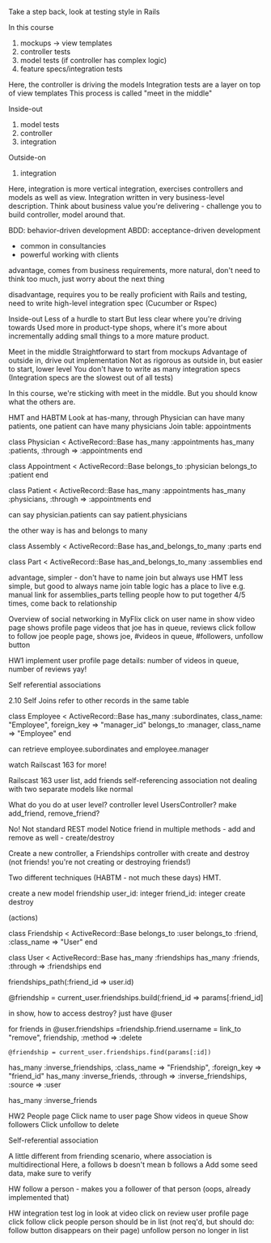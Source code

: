 Take a step back, look at testing style in Rails

In this course
1. mockups -> view templates
2. controller tests
3. model tests (if controller has complex logic)
4. feature specs/integration tests

Here, the controller is driving the models
Integration tests are a layer on top of view templates
This process is called "meet in the middle"

Inside-out
1. model tests
2. controller 
3. integration

Outside-on
1. integration

Here, integration is more vertical integration, exercises controllers and models as well as view. Integration written in very business-level description. Think about business value you're delivering - challenge you to build controller, model around that.

BDD: behavior-driven development
ABDD: acceptance-driven development 
- common in consultancies
- powerful working with clients 

advantage, comes from business requirements, more natural, don't need to think too much, just worry about the next thing

disadvantage, requires you to be really proficient with Rails and testing, need to write high-level integration spec (Cucumber or Rspec)

Inside-out
Less of a hurdle to start
But less clear where you're driving towards
Used more in product-type shops, where it's more about incrementally adding small things to a more mature product.

Meet in the middle
Straightforward to start from mockups
Advantage of outside in, drive out implementation
Not as rigorous as outside in, but easier to start, lower level
You don't have to write as many integration specs
(Integration specs are the slowest out of all tests)

In this course, we're sticking with meet in the middle.
But you should know what the others are.

HMT and HABTM
Look at has-many, through 
Physician can have many patients, one patient can have many physicians
Join table: appointments

class Physician < ActiveRecord::Base
	has_many :appointments
	has_many :patients, :through => :appointments
end

class Appointment < ActiveRecord::Base
	belongs_to :physician
	belongs_to :patient
end

class Patient < ActiveRecord::Base
	has_many :appointments
	has_many :physicians, :through => :appointments
end	

can say physician.patients
can say patient.physicians

the other way is has and belongs to many

class Assembly < ActiveRecord::Base
	has_and_belongs_to_many :parts
end

class Part < ActiveRecord::Base
	has_and_belongs_to_many :assemblies
end

advantage, simpler - don't have to name join
but always use HMT 
less simple, but good to always name join table
logic has a place to live
e.g. manual link for assemblies_parts telling people how to put together
4/5 times, come back to relationship

Overview of social networking in MyFlix
click on user name in show video page
shows profile page
videos that joe has in queue, reviews
click follow to follow joe
people page, shows joe, #videos in queue, #followers, unfollow button

HW1
implement user profile page
details: number of videos in queue, number of reviews
yay!

Self referential associations

2.10 Self Joins 
refer to other records in the same table

class Employee < ActiveRecord::Base
	has_many :subordinates, class_name: "Employee", foreign_key => "manager_id"
	belongs_to :manager, class_name => "Employee"
end

can retrieve employee.subordinates and employee.manager

watch Railscast 163 for more!

Railscast 163
user list, add friends
self-referencing association
not dealing with two separate models like normal

What do you do at user level?
controller level UsersController?
make add_friend, remove_friend?

No! Not standard REST model
Notice friend in multiple methods - add and remove as well - create/destroy

Create a new controller, a Friendships controller with create and destroy (not friends! you're not creating or destroying friends!)

Two different techniques (HABTM - not much these days)
HMT. 

create a new model friendship
user_id: integer
friend_id: integer
create destroy 

(actions)

class Friendship < ActiveRecord::Base
	belongs_to :user
	belongs_to :friend, :class_name => "User"
end

class User < ActiveRecord::Base
	has_many :friendships
	has_many :friends, :through => :friendships
end

friendships_path(:friend_id => user.id)

@friendship = current_user.friendships.build(:friend_id => params[:friend_id]

in show, how to access destroy?
just have @user

for friends in @user.friendships
	=friendship.friend.username
	= link_to "remove", friendship, :method => :delete

	@friendship = current_user.friendships.find(params[:id])

has_many :inverse_friendships, :class_name => "Friendship", :foreign_key => "friend_id"
has_many :inverse_friends, :through => :inverse_friendships, :source => :user

has_many :inverse_friends

HW2 
People page
Click name to user page
Show videos in queue
Show followers
Click unfollow to delete

Self-referential association

A little different from friending scenario, where association is multidirectional
Here, a follows b doesn't mean b follows a
Add some seed data, make sure to verify

HW
follow a person - makes you a follower of that person
(oops, already implemented that)

HW 
integration test
log in 
look at video
click on review
user profile page
click follow
click people
person should be in list
(not req'd, but should do: follow button disappears on their page)
unfollow
person no longer in list